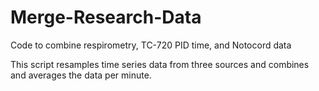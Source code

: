 # Merge-Research-Data
Code to combine respirometry, TC-720 PID time, and Notocord data

This script resamples time series data from three sources and combines and averages the data per minute. 
